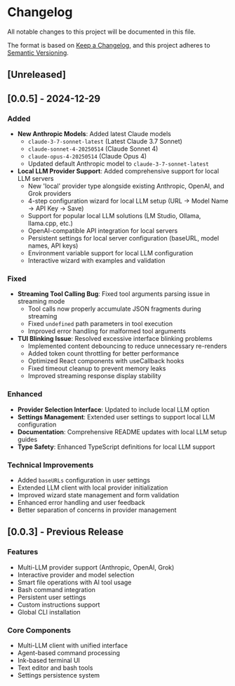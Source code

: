 # Changelog

All notable changes to this project will be documented in this file.

The format is based on [Keep a Changelog](https://keepachangelog.com/en/1.0.0/),
and this project adheres to [Semantic Versioning](https://semver.org/spec/v2.0.0.html).

## [Unreleased]

## [0.0.5] - 2024-12-29

### Added
- **New Anthropic Models**: Added latest Claude models
  - `claude-3-7-sonnet-latest` (Latest Claude 3.7 Sonnet)
  - `claude-sonnet-4-20250514` (Claude Sonnet 4)
  - `claude-opus-4-20250514` (Claude Opus 4)
  - Updated default Anthropic model to `claude-3-7-sonnet-latest`
- **Local LLM Provider Support**: Added comprehensive support for local LLM servers
  - New 'local' provider type alongside existing Anthropic, OpenAI, and Grok providers
  - 4-step configuration wizard for local LLM setup (URL → Model Name → API Key → Save)
  - Support for popular local LLM solutions (LM Studio, Ollama, llama.cpp, etc.)
  - OpenAI-compatible API integration for local servers
  - Persistent settings for local server configuration (baseURL, model names, API keys)
  - Environment variable support for local LLM configuration
  - Interactive wizard with examples and validation

### Fixed
- **Streaming Tool Calling Bug**: Fixed tool arguments parsing issue in streaming mode
  - Tool calls now properly accumulate JSON fragments during streaming
  - Fixed `undefined` path parameters in tool execution
  - Improved error handling for malformed tool arguments
- **TUI Blinking Issue**: Resolved excessive interface blinking problems
  - Implemented content debouncing to reduce unnecessary re-renders
  - Added token count throttling for better performance
  - Optimized React components with useCallback hooks
  - Fixed timeout cleanup to prevent memory leaks
  - Improved streaming response display stability

### Enhanced
- **Provider Selection Interface**: Updated to include local LLM option
- **Settings Management**: Extended user settings to support local LLM configuration
- **Documentation**: Comprehensive README updates with local LLM setup guides
- **Type Safety**: Enhanced TypeScript definitions for local LLM support

### Technical Improvements
- Added `baseURLs` configuration in user settings
- Extended LLM client with local provider initialization
- Improved wizard state management and form validation
- Enhanced error handling and user feedback
- Better separation of concerns in provider management

## [0.0.3] - Previous Release

### Features
- Multi-LLM provider support (Anthropic, OpenAI, Grok)
- Interactive provider and model selection
- Smart file operations with AI tool usage
- Bash command integration
- Persistent user settings
- Custom instructions support
- Global CLI installation

### Core Components
- Multi-LLM client with unified interface
- Agent-based command processing
- Ink-based terminal UI
- Text editor and bash tools
- Settings persistence system